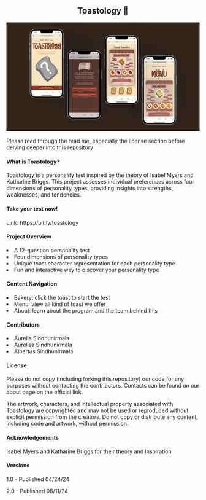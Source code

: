 # <h2 align = "center"> Toastology 🍞 </h2>

![Product Preview](https://github.com/AureliaSindhu/Toastology/blob/main/pic/ToastologyReadMe.png)

<p> Please read through the read me, especially the license section before delving deeper into this repository </p>

<h4> What is Toastology? </h4>
  <p> Toastology is a personality test inspired by the theory of Isabel Myers and Katharine Briggs. This project assesses individual preferences across four dimensions of personality types, providing insights into strengths, weaknesses, and tendencies. <p>
<h4> Take your test now! </h4>
  <p> Link: https://bit.ly/toastology </p>
<h4> Project Overview </h4>
  <li> A 12-question personality test </li>
  <li> Four dimensions of personality types </li>
  <li> Unique toast character representation for each personality type </li>
  <li> Fun and interactive way to discover your personality type </li>
<h4> Content Navigation </h4>
  <li> Bakery: click the toast to start the test </li>
  <li> Menu: view all kind of toast we offer </li>
  <li> About: learn about the program and the team behind this </li>
<h4> Contributors </h4>
  <li> Aurelia Sindhunirmala </li>
  <li> Aurelisa Sindhunirmala </li>
  <li> Albertus Sindhunirmala </li>
<h4> License </h4>
  <p> Please do not copy (including forking this repository) our code for any purposes without contacting the contributors. Contacts can be found on our about page on the official link. <p>
  <p> The artwork, characters, and intellectual property associated with Toastology are copyrighted and may not be used or reproduced without explicit permission from the creators. Do not copy or distribute any content, including code and artwork, without permission. </p>
<h4> Acknowledgements </h4>
  <p> Isabel Myers and Katharine Briggs for their theory and inspiration </p>
<h4> Versions </h4>
  <p> 1.0 - Published 04/24/24</p>
  <p> 2.0 - Published 08/11/24</p>
